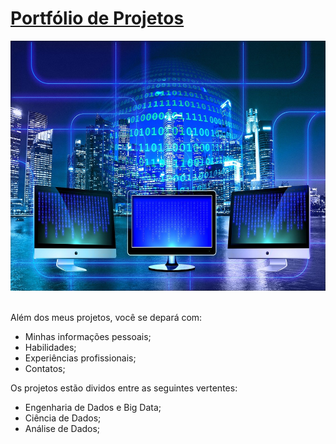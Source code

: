 # <ins>Portfólio de Projetos</ins>

<div align="center">
<img src="https://github.com/Lucas-Sobreira/portfolio_projetos/blob/main/my_page/capa_github.jpg" width="700" height="400"/>
</div>

<br>

Além dos meus projetos, você se depará com: 
- Minhas informações pessoais;
- Habilidades;
- Experiências profissionais;
- Contatos; 

Os projetos estão dividos entre as seguintes vertentes: 
- Engenharia de Dados e Big Data;
- Ciência de Dados;
- Análise de Dados;
